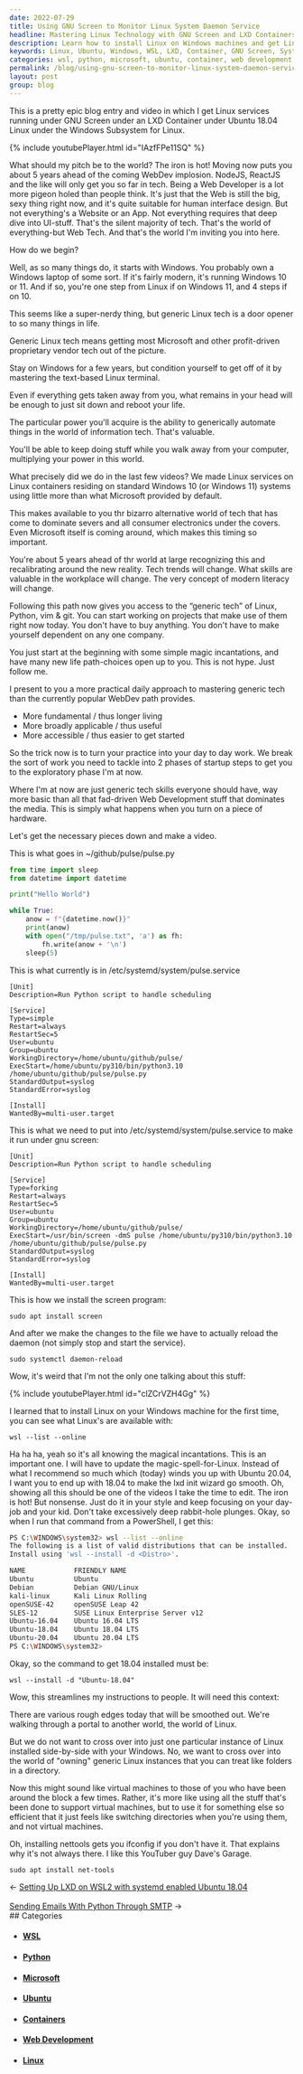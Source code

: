 ```yaml
---
date: 2022-07-29
title: Using GNU Screen to Monitor Linux System Daemon Service
headline: Mastering Linux Technology with GNU Screen and LXD Containers
description: Learn how to install Linux on Windows machines and get Linux services running under GNU Screen under an LXD Container. Discover the advantages of mastering generic Linux tech over web development and how to get started. I provide an example of a Python script to monitor a Linux system daemon service, and I walk you through the steps for installing Ubuntu 18.04, updating the file /etc/systemd/system/pulse.service, installing the program screen.
keywords: Linux, Ubuntu, Windows, WSL, LXD, Container, GNU Screen, System Daemon, Service, Monitor, Install, Update, File, Program, Command, Python, Script, Web Development, Advantages, Master
categories: wsl, python, microsoft, ubuntu, container, web development, linux
permalink: /blog/using-gnu-screen-to-monitor-linux-system-daemon-service/
layout: post
group: blog
---
```



This is a pretty epic blog entry and video in which I get Linux services
running under GNU Screen under an LXD Container under Ubuntu 18.04 Linux under
the Windows Subsystem for Linux.

{% include youtubePlayer.html id="IAzfFPe11SQ" %}

What should my pitch be to the world? The iron is hot! Moving now puts you
about 5 years ahead of the coming WebDev implosion. NodeJS, ReactJS and the
like will only get you so far in tech. Being a Web Developer is a lot more
pigeon holed than people think. It's just that the Web is still the big, sexy
thing right now, and it's quite suitable for human interface design. But not
everything's a Website or an App. Not everything requires that deep dive into
UI-stuff. That's the silent majority of tech. That's the world of
everything-but Web Tech. And that's the world I'm inviting you into here.

How do we begin?

Well, as so many things do, it starts with Windows. You probably own a Windows
laptop of some sort. If it's fairly modern, it's running Windows 10 or 11. And
if so, you're one step from Linux if on Windows 11, and 4 steps if on 10.

This seems like a super-nerdy thing, but generic Linux tech is a door opener to
so many things in life.

Generic Linux tech means getting most Microsoft and other profit-driven
proprietary vendor tech out of the picture.

Stay on Windows for a few years, but condition yourself to get off of it by
mastering the text-based Linux terminal.

Even if everything gets taken away from you, what remains in your head will be
enough to just sit down and reboot your life.

The particular power you'll acquire is the ability to generically automate
things in the world of information tech. That's valuable.

You'll be able to keep doing stuff while you walk away from your computer,
multiplying your power in this world.

What precisely did we do in the last few videos? We made Linux services on
Linux containers residing on standard Windows 10 (or Windows 11) systems using
little more than what Microsoft provided by default.

This makes available to you thr bizarro alternative world of tech that has come
to dominate severs and all consumer electronics under the covers. Even
Microsoft itself is coming around, which makes this timing so important.

You're about 5 years ahead of thr world at large recognizing this and
recalibrating around the new reality. Tech trends will change. What skills are
valuable in the workplace will change. The very concept of modern literacy will
change.

Following this path now gives you access to the “generic tech” of Linux,
Python, vim & git. You can start working on projects that make use of them
right now today. You don't have to buy anything. You don't have to make
yourself dependent on any one company.

You just start at the beginning with some simple magic incantations, and have
many new life path-choices open up to you. This is not hype. Just follow me.

I present to you a more practical daily approach to mastering generic tech than
the currently popular WebDev path provides.

- More fundamental / thus longer living
- More broadly applicable / thus useful
- More accessible / thus easier to get started

So the trick now is to turn your practice into your day to day work. We break
the sort of work you need to tackle into 2 phases of startup steps to get you
to the exploratory phase I'm at now.

Where I'm at now are just generic tech skills everyone should have, way more
basic than all that fad-driven Web Development stuff that dominates the media.
This is simply what happens when you turn on a piece of hardware.

Let's get the necessary pieces down and make a video.

This is what goes in ~/github/pulse/pulse.py

```python
from time import sleep
from datetime import datetime

print("Hello World")

while True:
    anow = f"{datetime.now()}"
    print(anow)
    with open("/tmp/pulse.txt", 'a') as fh:
        fh.write(anow + '\n')
    sleep(5)
```

This is what currently is in /etc/systemd/system/pulse.service

```shell
[Unit]
Description=Run Python script to handle scheduling

[Service]
Type=simple
Restart=always
RestartSec=5
User=ubuntu
Group=ubuntu
WorkingDirectory=/home/ubuntu/github/pulse/
ExecStart=/home/ubuntu/py310/bin/python3.10 /home/ubuntu/github/pulse/pulse.py
StandardOutput=syslog
StandardError=syslog

[Install]
WantedBy=multi-user.target
```

This is what we need to put into /etc/systemd/system/pulse.service to make it
run under gnu screen:

```shell
[Unit]
Description=Run Python script to handle scheduling

[Service]
Type=forking
Restart=always
RestartSec=5
User=ubuntu
Group=ubuntu
WorkingDirectory=/home/ubuntu/github/pulse/
ExecStart=/usr/bin/screen -dmS pulse /home/ubuntu/py310/bin/python3.10 /home/ubuntu/github/pulse/pulse.py
StandardOutput=syslog
StandardError=syslog

[Install]
WantedBy=multi-user.target
```

This is how we install the screen program:

    sudo apt install screen

And after we make the changes to the file we have to actually reload the daemon
(not simply stop and start the service).

    sudo systemctl daemon-reload

Wow, it's weird that I'm not the only one talking about this stuff:

{% include youtubePlayer.html id="clZCrVZH4Gg" %}

I learned that to install Linux on your Windows machine for the first time, you
can see what Linux's are available with:

    wsl --list --online

Ha ha ha, yeah so it's all knowing the magical incantations. This is an
important one. I will have to update the magic-spell-for-Linux. Instead of what
I recommend so much which (today) winds you up with Ubuntu 20.04, I want you to
end up with 18.04 to make the lxd init wizard go smooth. Oh, showing all this
should be one of the videos I take the time to edit. The iron is hot! But
nonsense. Just do it in your style and keep focusing on your day-job and your
kid. Don't take excessively deep rabbit-hole plunges. Okay, so when I run that
command from a PowerShell, I get this:

```bash
PS C:\WINDOWS\system32> wsl --list --online
The following is a list of valid distributions that can be installed.
Install using 'wsl --install -d <Distro>'.

NAME            FRIENDLY NAME
Ubuntu          Ubuntu
Debian          Debian GNU/Linux
kali-linux      Kali Linux Rolling
openSUSE-42     openSUSE Leap 42
SLES-12         SUSE Linux Enterprise Server v12
Ubuntu-16.04    Ubuntu 16.04 LTS
Ubuntu-18.04    Ubuntu 18.04 LTS
Ubuntu-20.04    Ubuntu 20.04 LTS
PS C:\WINDOWS\system32>
```

Okay, so the command to get 18.04 installed must be:

    wsl --install -d "Ubuntu-18.04"

Wow, this streamlines my instructions to people. It will need this context:

There are various rough edges today that will be smoothed out. We're walking
through a portal to another world, the world of Linux.

But we do not want to cross over into just one particular instance of Linux
installed side-by-side with your Windows. No, we want to cross over into the
world of "owning" generic Linux instances that you can treat like folders in a
directory.

Now this might sound like virtual machines to those of you who have been around
the block a few times. Rather, it's more like using all the stuff that's been
done to support virtual machines, but to use it for something else so efficient
that it just feels like switching directories when you're using them, and not
virtual machines.

Oh, installing nettools gets you ifconfig if you don't have it. That explains
why it's not always there. I like this YouTuber guy Dave's Garage.

    sudo apt install net-tools

<div class="arrow-links"><div class="post-nav-prev"><span class="arrow">&larr;&nbsp;</span><a href="/blog/setting-up-lxd-on-wsl2-with-systemd-enabled-ubuntu-18-04/">Setting Up LXD on WSL2 with systemd enabled Ubuntu 18.04</a></div> &nbsp; <div class="post-nav-next"><a href="/blog/sending-emails-with-python-through-smtp/">Sending Emails With Python Through SMTP</a><span class="arrow">&nbsp;&rarr;</span></div></div>
## Categories

<ul>
<li><h4><a href='/wsl/'>WSL</a></h4></li>
<li><h4><a href='/python/'>Python</a></h4></li>
<li><h4><a href='/microsoft/'>Microsoft</a></h4></li>
<li><h4><a href='/ubuntu/'>Ubuntu</a></h4></li>
<li><h4><a href='/container/'>Containers</a></h4></li>
<li><h4><a href='/web-development/'>Web Development</a></h4></li>
<li><h4><a href='/linux/'>Linux</a></h4></li></ul>